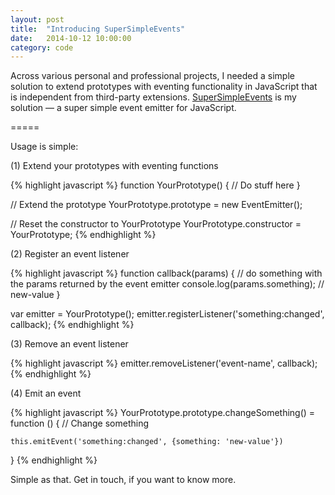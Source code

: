 ```yaml
---
layout: post
title:  "Introducing SuperSimpleEvents"
date:   2014-10-12 10:00:00
category: code
---
```


Across various personal and professional projects, I needed a simple solution to extend prototypes with eventing functionality in JavaScript that is independent from third-party extensions. [SuperSimpleEvents](https://github.com/oliverroick/SuperSimpleEvents) is my solution — a super simple event emitter for JavaScript. 

=====

Usage is simple:

(1) Extend your prototypes with eventing functions

{% highlight javascript %}
function YourPrototype() {
    // Do stuff here
}

// Extend the prototype
YourPrototype.prototype = new EventEmitter();

// Reset the constructor to YourPrototype
YourPrototype.constructor = YourPrototype;
{% endhighlight %}

(2) Register an event listener

{% highlight javascript %}
function callback(params) {
    // do something with the params returned by the event emitter
    console.log(params.something); // new-value
}

var emitter = YourPrototype();
emitter.registerListener('something:changed', callback);
{% endhighlight %}

(3) Remove an event listener

{% highlight javascript %}
emitter.removeListener('event-name', callback);
{% endhighlight %}

(4) Emit an event

{% highlight javascript %}
YourPrototype.prototype.changeSomething() = function () {
    // Change something

    this.emitEvent('something:changed', {something: 'new-value'})
}
{% endhighlight %}

Simple as that. Get in touch, if you want to know more.